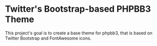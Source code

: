 Twitter's Bootstrap-based PHPBB3 Theme
======================================

This project's goal is to create a base theme for phpbb3, that is based on Twitter Bootstrap and FontAwesome icons.

